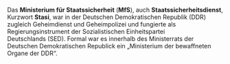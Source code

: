 Das **Ministerium für Staatssicherheit** (**MfS**), auch **Staatssicherheitsdienst**, Kurzwort **Stasi**, war in der Deutschen Demokratischen Republik (DDR) zugleich Geheimdienst und Geheimpolizei und fungierte als Regierungsinstrument der Sozialistischen Einheitspartei Deutschlands (SED). Formal war es innerhalb des Ministerrats der Deutschen Demokratischen Republick ein „Ministerium der bewaffneten Organe der DDR“. 
